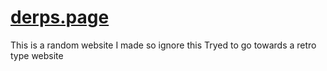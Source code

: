 # [derps.page](https://sillyderps.github.io/)

This is a random website I made so ignore this
Tryed to go towards a retro type website
